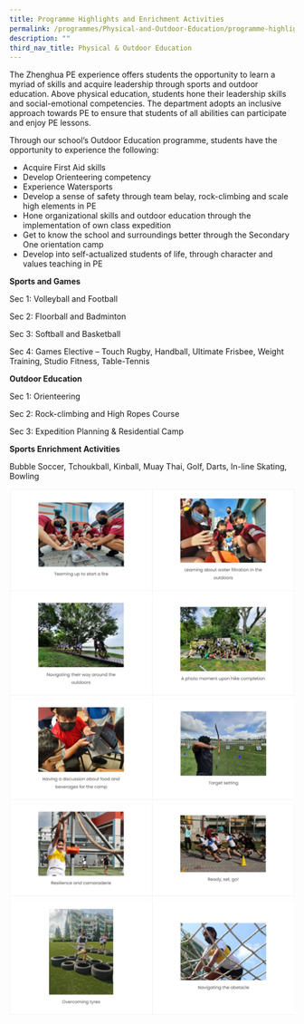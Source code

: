```yaml
---
title: Programme Highlights and Enrichment Activities
permalink: /programmes/Physical-and-Outdoor-Education/programme-highlights-and-enrichment-activities/
description: ""
third_nav_title: Physical & Outdoor Education
---
```

The Zhenghua PE experience offers students the opportunity to learn a myriad of skills and acquire leadership through sports and outdoor education. Above physical education, students hone their leadership skills and social-emotional competencies. The department adopts an inclusive approach towards PE to ensure that students of all abilities can participate and enjoy PE lessons.

Through our school’s Outdoor Education programme, students have the opportunity to experience the following:

*   Acquire First Aid skills
*   Develop Orienteering competency
*   Experience Watersports
*   Develop a sense of safety through team belay, rock-climbing and scale high elements in PE
*   Hone organizational skills and outdoor education through the implementation of own class expedition
*   Get to know the school and surroundings better through the Secondary One orientation camp
*   Develop into self-actualized students of life, through character and values teaching in PE

**Sports and Games**

Sec 1: Volleyball and Football

Sec 2: Floorball and Badminton

Sec 3: Softball and Basketball

Sec 4: Games Elective – Touch Rugby, Handball, Ultimate Frisbee, Weight Training, Studio Fitness, Table-Tennis

**Outdoor Education**

Sec 1: Orienteering

Sec 2: Rock-climbing and High Ropes Course

Sec 3: Expedition Planning & Residential Camp

**Sports Enrichment Activities**

Bubble Soccer, Tchoukball, Kinball, Muay Thai, Golf, Darts, In-line Skating, Bowling

![](/images/Programmes/Physical%20&%20Outdoor%20Education/P4.png)
![](/images/Programmes/Physical%20&%20Outdoor%20Education/P5.png)
![](/images/Programmes/Physical%20&%20Outdoor%20Education/P6.png)
![](/images/Programmes/Physical%20&%20Outdoor%20Education/P7.png)
![](/images/Programmes/Physical%20&%20Outdoor%20Education/P8.png)